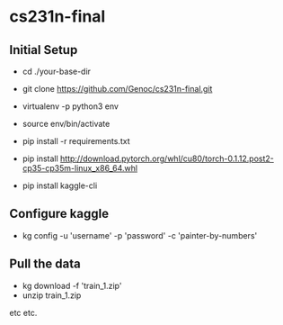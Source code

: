 # cs231n-final

## Initial Setup

- cd ./your-base-dir
- git clone https://github.com/Genoc/cs231n-final.git

- virtualenv -p python3 env
- source env/bin/activate
- pip install -r requirements.txt
- pip install http://download.pytorch.org/whl/cu80/torch-0.1.12.post2-cp35-cp35m-linux_x86_64.whl
- pip install kaggle-cli

## Configure kaggle
- kg config -u 'username' -p 'password' -c 'painter-by-numbers'

## Pull the data
- kg download -f 'train_1.zip'
- unzip train_1.zip


etc etc.

